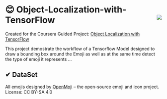 # 😊 Object-Localization-with-TensorFlow                                   <a href="https://colab.research.google.com/github/Edumate696/Object-Localization-with-TensorFlow/blob/main/Object_Localization_with_TensorFlow.ipynb"><img align="right" vertical-align="middle" src="https://img.shields.io/badge/Colab-Try_It-informational?style=for-the-badge&logo=google-colab&logoColor=white&color=2bbc8a" /></a>

Created for the Coursera Guided Project: [Object Localization with TensorFlow](https://www.coursera.org/projects/object-localization-tensorflow)

This project demostrate the workflow of a Tensorflow Model designed to draw a bounding box around the Emoji as well as at the same time detect the type of emoji it represents ...

## ✔ DataSet
All emojis designed by [OpenMoji](https://openmoji.org/) – the open-source emoji and icon project. License: CC BY-SA 4.0
